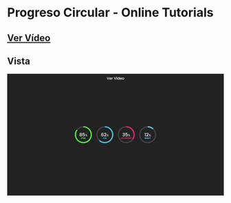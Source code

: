 # Progreso Circular - Online Tutorials

## [Ver Vídeo](https://youtu.be/sDpfRFUcxY4)
## Vista
![View](view.jpg)
